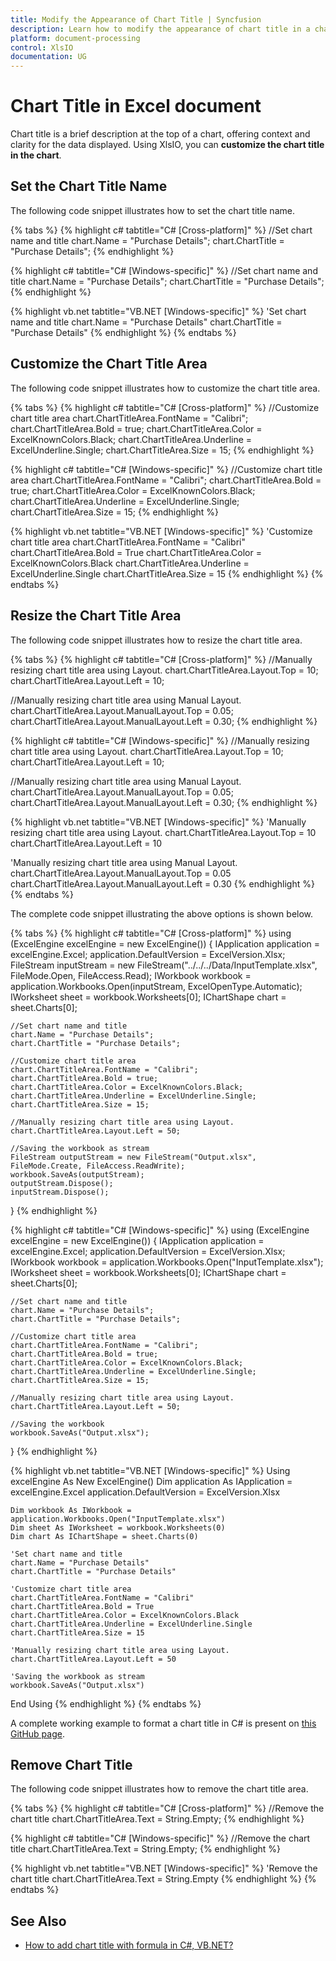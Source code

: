 ```yaml
---
title: Modify the Appearance of Chart Title | Syncfusion
description: Learn how to modify the appearance of chart title in a chart in an Excel document using Syncfusion .NET Excel (XlsIO) library without Microsoft Excel.
platform: document-processing
control: XlsIO
documentation: UG
---
```


# Chart Title in Excel document

Chart title is a brief description at the top of a chart, offering context and clarity for the data displayed. Using XlsIO, you can **customize the chart title in the chart**.

## Set the Chart Title Name

The following code snippet illustrates how to set the chart title name.

{% tabs %}
{% highlight c# tabtitle="C# [Cross-platform]" %}
//Set chart name and title
chart.Name = "Purchase Details";
chart.ChartTitle = "Purchase Details";
{% endhighlight %}

{% highlight c# tabtitle="C# [Windows-specific]" %}
//Set chart name and title
chart.Name = "Purchase Details";
chart.ChartTitle = "Purchase Details";
{% endhighlight %}

{% highlight vb.net tabtitle="VB.NET [Windows-specific]" %}
'Set chart name and title
chart.Name = "Purchase Details"
chart.ChartTitle = "Purchase Details"
{% endhighlight %}
{% endtabs %}

## Customize the Chart Title Area

The following code snippet illustrates how to customize the chart title area.

{% tabs %}
{% highlight c# tabtitle="C# [Cross-platform]" %}
//Customize chart title area
chart.ChartTitleArea.FontName = "Calibri";
chart.ChartTitleArea.Bold = true;
chart.ChartTitleArea.Color = ExcelKnownColors.Black;
chart.ChartTitleArea.Underline = ExcelUnderline.Single;
chart.ChartTitleArea.Size = 15;
{% endhighlight %}

{% highlight c# tabtitle="C# [Windows-specific]" %}
//Customize chart title area
chart.ChartTitleArea.FontName = "Calibri";
chart.ChartTitleArea.Bold = true;
chart.ChartTitleArea.Color = ExcelKnownColors.Black;
chart.ChartTitleArea.Underline = ExcelUnderline.Single;
chart.ChartTitleArea.Size = 15;
{% endhighlight %}

{% highlight vb.net tabtitle="VB.NET [Windows-specific]" %}
'Customize chart title area
chart.ChartTitleArea.FontName = "Calibri"
chart.ChartTitleArea.Bold = True
chart.ChartTitleArea.Color = ExcelKnownColors.Black
chart.ChartTitleArea.Underline = ExcelUnderline.Single
chart.ChartTitleArea.Size = 15
{% endhighlight %}
{% endtabs %}

## Resize the Chart Title Area

The following code snippet illustrates how to resize the chart title area.

{% tabs %}
{% highlight c# tabtitle="C# [Cross-platform]" %}
//Manually resizing chart title area using Layout.
chart.ChartTitleArea.Layout.Top = 10;
chart.ChartTitleArea.Layout.Left = 10;

//Manually resizing chart title area using Manual Layout.
chart.ChartTitleArea.Layout.ManualLayout.Top = 0.05;
chart.ChartTitleArea.Layout.ManualLayout.Left = 0.30;
{% endhighlight %}

{% highlight c# tabtitle="C# [Windows-specific]" %}
//Manually resizing chart title area using Layout.
chart.ChartTitleArea.Layout.Top = 10;
chart.ChartTitleArea.Layout.Left = 10;

//Manually resizing chart title area using Manual Layout.
chart.ChartTitleArea.Layout.ManualLayout.Top = 0.05;
chart.ChartTitleArea.Layout.ManualLayout.Left = 0.30;
{% endhighlight %}

{% highlight vb.net tabtitle="VB.NET [Windows-specific]" %}
'Manually resizing chart title area using Layout.
chart.ChartTitleArea.Layout.Top = 10
chart.ChartTitleArea.Layout.Left = 10

'Manually resizing chart title area using Manual Layout.
chart.ChartTitleArea.Layout.ManualLayout.Top = 0.05
chart.ChartTitleArea.Layout.ManualLayout.Left = 0.30
{% endhighlight %}
{% endtabs %}

The complete code snippet illustrating the above options is shown below.

{% tabs %}
{% highlight c# tabtitle="C# [Cross-platform]" %}
using (ExcelEngine excelEngine = new ExcelEngine())
{
    IApplication application = excelEngine.Excel;
    application.DefaultVersion = ExcelVersion.Xlsx;
    FileStream inputStream = new FileStream("../../../Data/InputTemplate.xlsx", FileMode.Open, FileAccess.Read);
    IWorkbook workbook = application.Workbooks.Open(inputStream, ExcelOpenType.Automatic);
    IWorksheet sheet = workbook.Worksheets[0];
    IChartShape chart = sheet.Charts[0];

    //Set chart name and title
    chart.Name = "Purchase Details";
    chart.ChartTitle = "Purchase Details";

    //Customize chart title area
    chart.ChartTitleArea.FontName = "Calibri";
    chart.ChartTitleArea.Bold = true;
    chart.ChartTitleArea.Color = ExcelKnownColors.Black;
    chart.ChartTitleArea.Underline = ExcelUnderline.Single;
    chart.ChartTitleArea.Size = 15;

    //Manually resizing chart title area using Layout.
    chart.ChartTitleArea.Layout.Left = 50;

    //Saving the workbook as stream
    FileStream outputStream = new FileStream("Output.xlsx", FileMode.Create, FileAccess.ReadWrite);
    workbook.SaveAs(outputStream);
    outputStream.Dispose();
    inputStream.Dispose();
}
{% endhighlight %}

{% highlight c# tabtitle="C# [Windows-specific]" %}
using (ExcelEngine excelEngine = new ExcelEngine())
{
    IApplication application = excelEngine.Excel;
    application.DefaultVersion = ExcelVersion.Xlsx;
    IWorkbook workbook = application.Workbooks.Open("InputTemplate.xlsx");
    IWorksheet sheet = workbook.Worksheets[0];
    IChartShape chart = sheet.Charts[0];

    //Set chart name and title
    chart.Name = "Purchase Details";
    chart.ChartTitle = "Purchase Details";

    //Customize chart title area
    chart.ChartTitleArea.FontName = "Calibri";
    chart.ChartTitleArea.Bold = true;
    chart.ChartTitleArea.Color = ExcelKnownColors.Black;
    chart.ChartTitleArea.Underline = ExcelUnderline.Single;
    chart.ChartTitleArea.Size = 15;

    //Manually resizing chart title area using Layout.
    chart.ChartTitleArea.Layout.Left = 50;

    //Saving the workbook
    workbook.SaveAs("Output.xlsx");
}
{% endhighlight %}

{% highlight vb.net tabtitle="VB.NET [Windows-specific]" %}
Using excelEngine As New ExcelEngine()
    Dim application As IApplication = excelEngine.Excel
    application.DefaultVersion = ExcelVersion.Xlsx

    Dim workbook As IWorkbook = application.Workbooks.Open("InputTemplate.xlsx")
    Dim sheet As IWorksheet = workbook.Worksheets(0)
    Dim chart As IChartShape = sheet.Charts(0)

    'Set chart name and title
    chart.Name = "Purchase Details"
    chart.ChartTitle = "Purchase Details"

    'Customize chart title area
    chart.ChartTitleArea.FontName = "Calibri"
    chart.ChartTitleArea.Bold = True
    chart.ChartTitleArea.Color = ExcelKnownColors.Black
    chart.ChartTitleArea.Underline = ExcelUnderline.Single
    chart.ChartTitleArea.Size = 15

    'Manually resizing chart title area using Layout.
    chart.ChartTitleArea.Layout.Left = 50

    'Saving the workbook as stream
    workbook.SaveAs("Output.xlsx")
End Using
{% endhighlight %}
{% endtabs %}

A complete working example to format a chart title in C# is present on [this GitHub page]().

## Remove Chart Title

The following code snippet illustrates how to remove the chart title area.

{% tabs %}
{% highlight c# tabtitle="C# [Cross-platform]" %}
//Remove the chart title 
chart.ChartTitleArea.Text = String.Empty;
{% endhighlight %}

{% highlight c# tabtitle="C# [Windows-specific]" %}
//Remove the chart title
chart.ChartTitleArea.Text = String.Empty;
{% endhighlight %}

{% highlight vb.net tabtitle="VB.NET [Windows-specific]" %}
'Remove the chart title 
chart.ChartTitleArea.Text = String.Empty
{% endhighlight %}
{% endtabs %}

## See Also

* [How to add chart title with formula in C#, VB.NET?](https://support.syncfusion.com/kb/article/10217/add-excel-chart-title-with-formula-in-c-vb-net-using-xlsio)